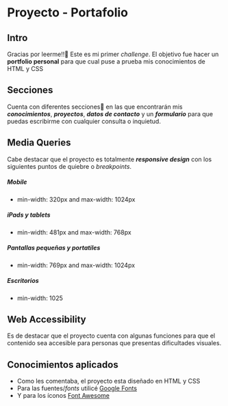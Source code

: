 ﻿# Proyecto - Portafolio

## Intro

Gracias por leerme!!🥰 Este es mi primer _challenge_. El objetivo fue hacer un **portfolio personal** para que cual puse a prueba mis conocimientos de HTML y CSS

## Secciones

Cuenta con diferentes secciones📑 en las que encontrarán mis **_conocimientos_**, **_proyectos_**, **_datos de contacto_** y un **_formulario_** para que puedas escribirme con cualquier consulta o inquietud.

## Media Queries

Cabe destacar que el proyecto es totalmente **_responsive design_** con los siguientes puntos de quiebre o _breakpoints_.

##### Mobile

- min-width: 320px and max-width: 1024px

##### iPads y tablets

- min-width: 481px and max-width: 768px

##### Pantallas pequeñas y portatiles

- min-width: 769px and max-width: 1024px

##### Escritorios

- min-width: 1025

## Web Accessibility

Es de destacar que el proyecto cuenta con algunas funciones para que el contenido sea accesible para personas que presentas dificultades visuales.

## Conocimientos aplicados

- Como les comentaba, el proyecto esta diseñado en HTML y CSS
- Para las fuentes/*fonts* utilicé [Google Fonts](https://fonts.google.com/ "Google Fonts")
- Y para los íconos [Font Awesome](https://fontawesome.com/icons "Font Awesome")
